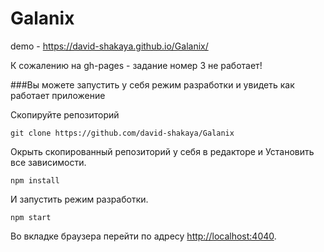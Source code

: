 # Galanix

demo - https://david-shakaya.github.io/Galanix/

К сожалению на gh-pages - задание номер 3 не работает!

###Вы можете запустить у себя режим разработки и увидеть как работает приложение

Скопируйте репозиторий

```shell
git clone https://github.com/david-shakaya/Galanix
```

Окрыть скопированный репозиторий у себя в редакторе и Установить все
зависимости.

```shell
npm install
```

И запустить режим разработки.

```shell
npm start
```

Во вкладке браузера перейти по адресу
[http://localhost:4040](http://localhost:4040).
